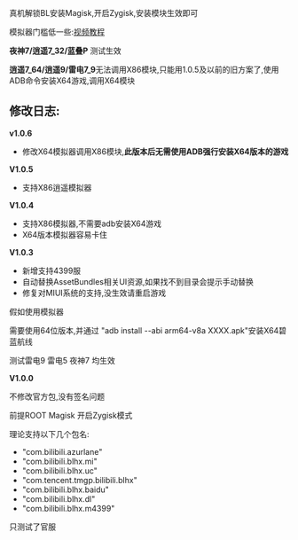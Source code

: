 
真机解锁BL安装Magisk,开启Zygisk,安装模块生效即可

模拟器门槛低一些:[视频教程](https://www.bilibili.com/video/BV1CT411t7vH)

**夜神7/逍遥7_32/蓝叠P** 测试生效

**逍遥7_64/逍遥9/雷电7_9**无法调用X86模块,只能用1.0.5及以前的旧方案了,使用ADB命令安装X64游戏,调用X64模块

## 修改日志:

**v1.0.6**

* 修改X64模拟器调用X86模块,**此版本后无需使用ADB强行安装X64版本的游戏**

**V1.0.5**

* 支持X86逍遥模拟器

**V1.0.4**

* 支持X86模拟器,不需要adb安装X64游戏
* X64版本模拟器容易卡住


**V1.0.3**

* 新增支持4399服
* 自动替换AssetBundles相关UI资源,如果找不到目录会提示手动替换
* 修复对MIUI系统的支持,没生效请重启游戏

假如使用模拟器

需要使用64位版本,并通过 "adb install --abi arm64-v8a XXXX.apk"安装X64碧蓝航线

测试雷电9 雷电5 夜神7 均生效

**V1.0.0**

不修改官方包,没有签名问题

前提ROOT Magisk 开启Zygisk模式

理论支持以下几个包名:

* "com.bilibili.azurlane"
* "com.bilibili.blhx.mi"
* "com.bilibili.blhx.uc"
* "com.tencent.tmgp.bilibili.blhx"
* "com.bilibili.blhx.baidu"
* "com.bilibili.blhx.dl"
* "com.bilibili.blhx.m4399"

只测试了官服
